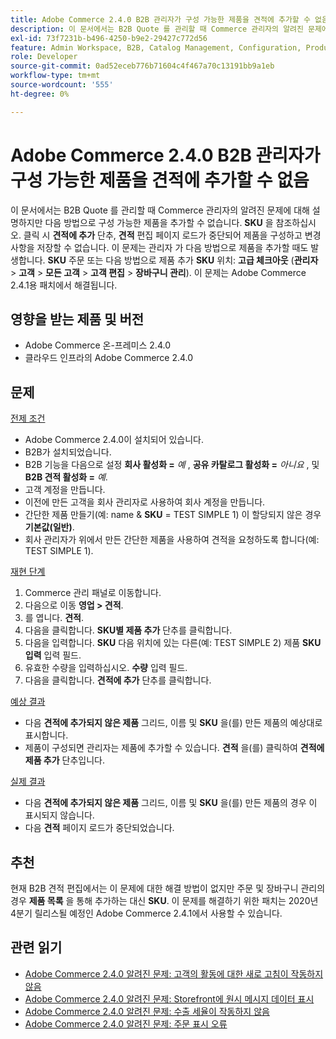 ```yaml
---
title: Adobe Commerce 2.4.0 B2B 관리자가 구성 가능한 제품을 견적에 추가할 수 없음
description: 이 문서에서는 B2B Quote 를 관리할 때 Commerce 관리자의 알려진 문제에 대해 설명합니다. **SKU**별로 구성 가능한 제품을 Quote에 추가할 수 없습니다. **Quote에 추가** 버튼을 클릭하면 **Quote** 편집 페이지가 로드되지 않고 제품을 구성하고 변경 사항을 저장할 수 없습니다. 이 문제는 관리자가 **SKU**별 제품을 주문에 추가하거나 **Advanced Checkout** (**Admin** &gt; **Customers** &gt; **All Customers** &gt; **Manage Shopping Cart** ** **)에서 **SKU**별 제품을 추가할 때도 발생합니다. 이 문제는 Adobe Commerce 2.4.1용 패치에서 해결됩니다.
exl-id: 73f7231b-b496-4250-b9e2-29427c772d56
feature: Admin Workspace, B2B, Catalog Management, Configuration, Products, Quotes
role: Developer
source-git-commit: 0ad52eceb776b71604c4f467a70c13191bb9a1eb
workflow-type: tm+mt
source-wordcount: '555'
ht-degree: 0%

---
```


# Adobe Commerce 2.4.0 B2B 관리자가 구성 가능한 제품을 견적에 추가할 수 없음

이 문서에서는 B2B Quote 를 관리할 때 Commerce 관리자의 알려진 문제에 대해 설명하지만 다음 방법으로 구성 가능한 제품을 추가할 수 없습니다. **SKU** 을 참조하십시오. 클릭 시 **견적에 추가** 단추, **견적** 편집 페이지 로드가 중단되어 제품을 구성하고 변경 사항을 저장할 수 없습니다. 이 문제는 관리자 가 다음 방법으로 제품을 추가할 때도 발생합니다. **SKU** 주문 또는 다음 방법으로 제품 추가 **SKU** 위치: **고급 체크아웃** (**관리자** > **고객** > **모든 고객** > **고객 편집** > **장바구니 관리**). 이 문제는 Adobe Commerce 2.4.1용 패치에서 해결됩니다.

## 영향을 받는 제품 및 버전

* Adobe Commerce 온-프레미스 2.4.0
* 클라우드 인프라의 Adobe Commerce 2.4.0

## 문제

<u>전제 조건</u>

* Adobe Commerce 2.4.0이 설치되어 있습니다.
* B2B가 설치되었습니다.
* B2B 기능을 다음으로 설정 **회사 활성화 =**  *예* , **공유 카탈로그 활성화 =**  *아니요* , 및 **B2B 견적 활성화 =**  *예*.
* 고객 계정을 만듭니다.
* 이전에 만든 고객을 회사 관리자로 사용하여 회사 계정을 만듭니다.
* 간단한 제품 만들기(예: name &amp; **SKU** = TEST SIMPLE 1) 이 할당되지 않은 경우 **기본값(일반)**.
* 회사 관리자가 위에서 만든 간단한 제품을 사용하여 견적을 요청하도록 합니다(예: TEST SIMPLE 1).

<u>재현 단계</u>

1. Commerce 관리 패널로 이동합니다.
1. 다음으로 이동 **영업 > 견적**.
1. 를 엽니다. **견적**.
1. 다음을 클릭합니다. **SKU별 제품 추가** 단추를 클릭합니다.
1. 다음을 입력합니다. **SKU** 다음 위치에 있는 다른(예: TEST SIMPLE 2) 제품 **SKU 입력** 입력 필드.
1. 유효한 수량을 입력하십시오. **수량** 입력 필드.
1. 다음을 클릭합니다. **견적에 추가** 단추를 클릭합니다.

<u>예상 결과</u>

* 다음 **견적에 추가되지 않은 제품** 그리드, 이름 및 **SKU** 을(를) 만든 제품의 예상대로 표시합니다.
* 제품이 구성되면 관리자는 제품에 추가할 수 있습니다. **견적** 을(를) 클릭하여 **견적에 제품 추가** 단추입니다.

<u>실제 결과</u>

* 다음 **견적에 추가되지 않은 제품** 그리드, 이름 및 **SKU** 을(를) 만든 제품의 경우 이 표시되지 않습니다.
* 다음 **견적** 페이지 로드가 중단되었습니다.

## 추천

현재 B2B 견적 편집에서는 이 문제에 대한 해결 방법이 없지만 주문 및 장바구니 관리의 경우 **제품 목록** 을 통해 추가하는 대신 **SKU**. 이 문제를 해결하기 위한 패치는 2020년 4분기 릴리스될 예정인 Adobe Commerce 2.4.1에서 사용할 수 있습니다.

## 관련 읽기

* [Adobe Commerce 2.4.0 알려진 문제: 고객의 활동에 대한 새로 고침이 작동하지 않음](/help/troubleshooting/miscellaneous/magento-2-4-0-refresh-on-customer-activities-does-not-work.md)
* [Adobe Commerce 2.4.0 알려진 문제: Storefront에 원시 메시지 데이터 표시](/help/troubleshooting/storefront/magento-2-4-0-issue-storefront-raw-message-data-display.md)
* [Adobe Commerce 2.4.0 알려진 문제: 수출 세율이 작동하지 않음](/help/troubleshooting/miscellaneous/magento-2-4-0-known-issue-export-tax-rates-does-not-work.md)
* [Adobe Commerce 2.4.0 알려진 문제: 주문 표시 오류](/help/troubleshooting/storefront/magento-2-4-0-known-issue-orders-display-error.md)
